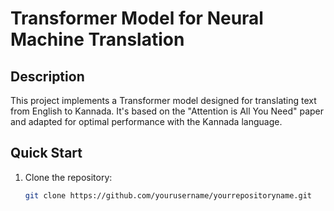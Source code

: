 # Transformer Model for Neural Machine Translation

## Description
This project implements a Transformer model designed for translating text from English to Kannada. It's based on the "Attention is All You Need" paper and adapted for optimal performance with the Kannada language.

## Quick Start
1. Clone the repository:
   ```bash
   git clone https://github.com/yourusername/yourrepositoryname.git